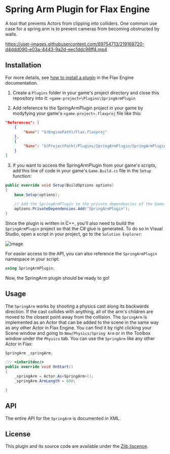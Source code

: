 # Spring Arm Plugin for Flax Engine
A tool that prevents Actors from clipping into colliders. One common use case for a spring arm is to prevent cameras from becoming obstructed by walls.


https://user-images.githubusercontent.com/89754713/219168720-d4ddd090-e03a-4443-9a2d-eec1ddc98ff4.mp4



## Installation

For more details, see [how to install a plugin](https://docs.flaxengine.com/manual/scripting/plugins/plugin-project.html) in the Flax Engine documentation.

1. Create a `Plugins` folder in your game's project directory and close this repository into it: `<game-project>\Plugins\SpringArmPlugin`

2. Add reference to the SpringArmPlugin project in your game by modyfying your game's `<game-project>.flaxproj` file like this:


```json
"References": [
    {
        "Name": "$(EnginePath)/Flax.flaxproj"
    },
    {
        "Name": "$(ProjectPath)/Plugins/SpringArmPlugin/SpringArmPlugin.flaxproj"
    }
]
```

3. If you want to access the SpringArmPlugin from your game's scripts, add this line of code in your game's `Game.Build.cs` file in the `Setup` function:
```cs
public override void Setup(BuildOptions options)
{
    base.Setup(options);
    
    // Add the SpringArmPlugin to the private dependencies of the Game.
    options.PrivateDependencies.Add("SpringArmPlugin");
}
```
Since the plugin is written in C++, you'll also need to build the `SpringArmPlugin` project so that the C# glue is generated. To do so in Visual Studio, open a script in your project, go to the `Solution Explorer`: 

![image](https://user-images.githubusercontent.com/89754713/219164476-f2395ae4-4d2e-4777-a3f6-49587afa9ed8.png)


For easier access to the API, you can also reference the `SpringArmPlugin` namespace in your script:
```cs
using SpringArmPlugin;
```

Now, the SpringArm plugin should be ready to go!

## Usage

The `SpringArm` works by shooting a physics cast along its backwards direction. If the cast collides with anything, all of the arm's children are moved to the closest point away from the collision. The `SpringArm` is implemented as an Actor that can be added to the scene in the same way as any other Actor in Flax Engine. You can find it by right clicking your Scene window and going to `New/Physics/Spring Arm` or in the Toolbox window under the `Physics` tab. You can use the `SpringArm` like any other Actor in Flax:
```cs
SpringArm _springArm;

/// <inheritdoc/>
public override void OnStart()
{
    _springArm = Actor.As<SpringArm>();
    _springArm.ArmLength = 600;

}
```

## API

The entire API for the `SpringArm` is documented in XML.

## License

This plugin and its source code are available under the [Zlib liscence](https://opensource.org/license/zlib-license-php/).
